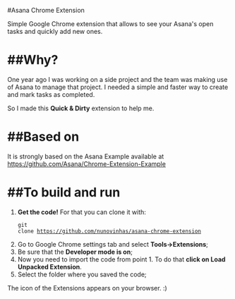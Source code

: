 #Asana Chrome Extension

Simple Google Chrome extension that allows to see your Asana's open tasks and quickly add new ones.


##Why?
==================================
One year ago I was working on a side project and the team was making use of Asana to manage that project. I needed a simple and faster way to create and mark tasks as completed.

So I made this <b>Quick & Dirty</b> extension to help me. 


##Based on
==================================
It is strongly based on the Asana Example available at <a>https://github.com/Asana/Chrome-Extension-Example</a>



##To build and run
==================================
1. <b>Get the code!</b> For that you can clone it with: <pre><code>git clone https://github.com/nunovinhas/asana-chrome-extension </pre></code>
2. Go to Google Chrome settings tab and select <b>Tools->Extensions</b>;
3. Be sure that the <b>Developer mode is on</b>;
4. Now you need to import the code from point 1. To do that <b>click on Load Unpacked Extension</b>.
5. Select the folder where you saved the code;

The icon of the Extensions appears on your browser. :)


